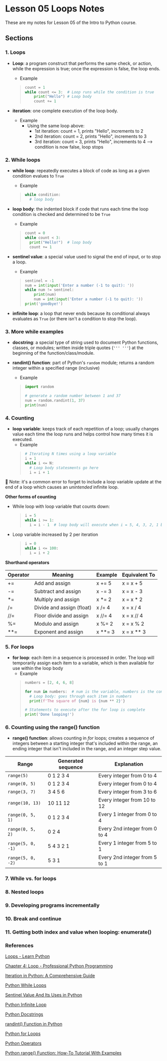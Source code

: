 # Lesson 05 Loops Notes

These are my notes for Lesson 05 of the Intro to Python course.

## Sections

### 1. Loops

- **Loop**: a program construct that performs the same check, or action, while the expression is true; once the expression is false, the loop ends.
  - Example
  > ``` python
  > count = 1
  > while count <= 3:  # Loop runs while the condition is true
  >     print("Hello") # Loop body
  >     count += 1
  > ```
 
- **iteration**: one complete execution of the loop body.
  - Example
    - Using the same loop above:
      - 1st iteration: count = 1, prints "Hello", increments to 2
      - 2nd iteration: count = 2, prints "Hello", increments to 3
      - 3rd iteration: count = 3, prints "Hello", increments to 4 --> condition is now false, loop stops

### 2. While loops

- **while loop**: repeatedly executes a block of code as long as a given condition evalues to ```True```
  - Example
  > ``` python
  > while condition:
  >   # loop body
  > ```
  
- **loop body**: the indented block if code that runs each time the loop condition is checked and determined to be ```True```
  - Example
  > ``` python
  > count = 0
  > while count < 3:
  >   print("Hello!")  # loop body
  >   count += 1
  > ```
  
- **sentinel value**: a special value used to signal the end of input, or to stop a loop.
  - Example
  > ``` python
  > sentinel = -1
  > num = int(input('Enter a number (-1 to quit): '))
  > while num != sentinel:
  >     print(num)
  >     num = int(input('Enter a number (-1 to quit): '))
  > print('goodbye!')
  > ```
  
- **infinite loop**: a loop that never ends because its conditional always evaluates as ```True``` (or there isn't a condition to stop the loop).

### 3. More while examples

- **docstring**: a special type of string used to document Python functions, classes, or modules; written inside triple quotes (```''' '''```) at the beginning of the function/class/module.

- **randint() function**: part of Python's ```random``` module; returns a random integer within a specified range (inclusive)
  - Example
  > ``` python
  > import random
  >
  > # generate a random number between 1 and 37
  > num = random.randint(1, 37)
  > print(num)
  > ```  

### 4. Counting

- **loop variable**: keeps track of each repetition of a loop; usually changes value each time the loop runs and helps control how many times it is executed.
  - Example
  > ``` python
  > # Iterating N times using a loop variable
  > i = 1
  > while i <= N:
  >   # Loop body statesments go here
  >   i = i + 1
  > ```

📌 Note: it's a common error to forget to include a loop variable update at the end of a loop which causes an *unintended* infinite loop.

**Other forms of counting**

- While loop with loop variable that counts down: 

  > ``` python
  > i = 5
  > while i >= 1:
  >   i = i - 1  # loop body will execute when i = 5, 4, 3, 2, 1 but does NOT execute when it reaches 0
  > ```
  
- Loop variable increased by 2 per iteration

  > ``` python
  > i = 0
  > while i <= 100:
  >   i = i + 2
  > ```

**Shorthand operators**

| Operator | Meaning                         | Example           | Equivalent To       |
|----------|---------------------------------|-------------------|---------------------|
| +=       | Add and assign                  | x += 5            | x = x + 5           |
| -=       | Subtract and assign             | x -= 3            | x = x - 3           |
| *=       | Multiply and assign             | x *= 2            | x = x * 2           |
| /=       | Divide and assign (float)       | x /= 4            | x = x / 4           |
| //=      | Floor divide and assign         | x //= 4           | x = x // 4          |
| %=       | Modulo and assign               | x %= 2            | x = x % 2           |
| **=      | Exponent and assign             | x **= 3           | x = x ** 3          |


### 5. For loops

- **for loop**: each item in a sequence is processed in order. The loop will temporarily assign each item to a variable, which is then available for use within the loop body
  - Example
  > ``` python
  > numbers = [2, 4, 6, 8]
  > 
  > for num in numbers:  # num is the variable, numbers is the container
  >   # Loop body: goes through each item in numbers
  >   print(f'The square of {num} is {num ** 2}'}
  >
  > # Statements to execute after the for loop is complete
  > print('Done looping!')
  > ```


### 6. Counting using the range() function

- **range() function**: allows counting in *for* loops; creates a sequence of integers between a starting integer that's included within the range, an ending integer that isn't included in the range, and an integer step value. 

| Range            | Generated sequence | Explanation                   |
|------------------|--------------------|-------------------------------|
| `range(5)`       | 0 1 2 3 4          | Every integer from 0 to 4     |
| `range(0, 5)`    | 0 1 2 3 4          | Every integer from 0 to 4     |
| `range(3, 7)`    | 3 4 5 6            | Every integer from 3 to 6     |
| `range(10, 13)`  | 10 11 12           | Every integer from 10 to 12   |
| `range(0, 5, 1)` | 0 1 2 3 4          | Every 1 integer from 0 to 4   |
| `range(0, 5, 2)` | 0 2 4              | Every 2nd integer from 0 to 4 |
| `range(5, 0, -1)`| 5 4 3 2 1          | Every 1 integer from 5 to 1   |
| `range(5, 0, -2)`| 5 3 1              | Every 2nd integer from 5 to 1 |




### 7. While vs. for loops


### 8. Nested loops


### 9. Developing programs incrementally


### 10. Break and continue


### 11. Getting both index and value when looping: enumerate()


### References

[Loops - Learn Python](https://www.learnpython.org/en/Loops)

[Chapter 4: Loop - Professional Python Programming](https://pythonbook.org/ch04_loop/notes/loop/)

[Iteration in Python: A Comprehensive Guide](https://coderivers.org/blog/iteration-in-python/)

[Python While Loops](https://www.w3schools.com/python/python_while_loops.asp)

[Sentinel Value And Its Uses in Python](https://www.pythonpool.com/sentinel-value-python/)

[Python Infinite Loop](https://unstop.com/blog/python-infinite-loop)

[Python Docstrings](https://www.geeksforgeeks.org/python/python-docstrings/)

[randint() Function in Python](https://www.geeksforgeeks.org/python/python-randint-function/)

[Python for Loops](https://realpython.com/python-for-loop/)

[Python Operators](https://www.w3schools.com/python/python_operators.asp)

[Python range() Function: How-To Tutorial With Examples](https://python.land/deep-dives/python-range)
